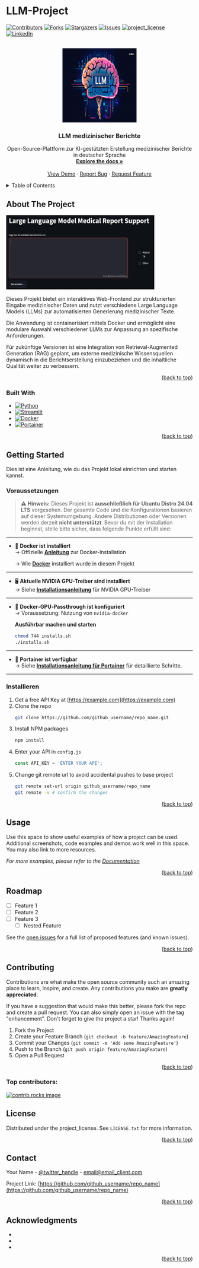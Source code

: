 <h1 id="readme-top">LLM-Project</h1>

[![Contributors][contributors-shield]][contributors-url]
[![Forks][forks-shield]][forks-url]
[![Stargazers][stars-shield]][stars-url]
[![Issues][issues-shield]][issues-url]
[![project_license][license-shield]][license-url]
[![LinkedIn][linkedin-shield]][linkedin-url]



<!-- PROJECT LOGO -->
<br />
<div align="center">
  <a href="https://github.com/sandro-roth/LLM-project">
    <img src="images/llm-applications-meta.jpg" alt="Logo" width="200" height="200">
  </a>

<h3 align="center">LLM medizinischer Berichte</h3>

  <p align="center">
    Open-Source-Plattform zur KI-gestützten Erstellung medizinischer Berichte in deutscher Sprache
    <br />
    <a href="https://github.com/github_username/repo_name"><strong>Explore the docs »</strong></a>
    <br />
    <br />
    <a href="https://github.com/github_username/repo_name">View Demo</a>
    &middot;
    <a href="https://github.com/github_username/repo_name/issues/new?labels=bug&template=bug-report---.md">Report Bug</a>
    &middot;
    <a href="https://github.com/github_username/repo_name/issues/new?labels=enhancement&template=feature-request---.md">Request Feature</a>
  </p>
</div>



<!-- TABLE OF CONTENTS -->
<details>
  <summary>Table of Contents</summary>
  <ol>
    <li>
      <a href="#about-the-project">About The Project</a>
      <ul>
        <li><a href="#built-with">Built With</a></li>
      </ul>
    </li>
    <li>
      <a href="#getting-started">Getting Started</a>
      <ul>
        <li><a href="#prerequisites">Prerequisites</a></li>
        <li><a href="#installation">Installation</a></li>
      </ul>
    </li>
    <li><a href="#usage">Usage</a></li>
    <li><a href="#roadmap">Roadmap</a></li>
    <li><a href="#contributing">Contributing</a></li>
    <li><a href="#license">License</a></li>
    <li><a href="#contact">Contact</a></li>
    <li><a href="#acknowledgments">Acknowledgments</a></li>
  </ol>
</details>



<!-- ABOUT THE PROJECT -->
## About The Project

<img src="images/screenshot.png" alt="Screenshot" width="400" height="200">

Dieses Projekt bietet ein interaktives Web-Frontend zur strukturierten Eingabe medizinischer Daten und nutzt verschiedene Large Language Models (LLMs) zur automatisierten Generierung medizinischer Texte.

Die Anwendung ist containerisiert mittels Docker und ermöglicht eine modulare Auswahl verschiedener LLMs zur Anpassung an spezifische Anforderungen.

Für zukünftige Versionen ist eine Integration von Retrieval-Augmented Generation (RAG) geplant, um externe medizinische Wissensquellen dynamisch in die Berichtserstellung einzubeziehen und die inhaltliche Qualität weiter zu verbessern.

<!--
`github_username`, `repo_name`, `twitter_handle`, `linkedin_username`, `email_client`, `email`, `project_title`, `project_description`, `project_license`
-->

<p align="right">(<a href="#readme-top">back to top</a>)</p>



### Built With

* [![Python][python]][python]
* [![Streamlit][streamlit]][streamlit]
* [![Docker][docker]][docker]
* [![Portainer][portainer]][portainer]

<p align="right">(<a href="#readme-top">back to top</a>)</p>



<!-- GETTING STARTED -->
## Getting Started
Dies ist eine Anleitung, wie du das Projekt lokal einrichten und starten kannst.

### Voraussetzungen
> ⚠️ **Hinweis:** Dieses Projekt ist **ausschließlich für Ubuntu Distro 24.04 LTS** vorgesehen. Der gesamte Code und die Konfigurationen basieren auf dieser Systemumgebung. Andere Distributionen oder Versionen werden derzeit **nicht unterstützt**.
Bevor du mit der Installation beginnst, stelle bitte sicher, dass folgende Punkte erfüllt sind:
---
- 🐳 **Docker ist installiert**  
  → Offizielle **[Anleitung](hhttps://docs.docker.com/engine/install/ubuntu)**  zur Docker-Installation

  → Wie **[Docker](docs/docker-install.md)** installiert wurde in diesem Projekt
---


- 🖥️ **Aktuelle NVIDIA GPU-Treiber sind installiert**  
  → Siehe **[Installationsanleitung](docs/nvidia-gpu-treiber.md)** für NVIDIA GPU-Treiber
---

- 🔌 **Docker‑GPU‑Passthrough ist konfiguriert**  
  → Voraussetzung: Nutzung von `nvidia-docker`

  **Ausführbar machen und starten**   
     ```bash
     chmod 744 installs.sh
     ./installs.sh
     ```

---
- 🧩 **Portainer ist verfügbar**  
  → Siehe **[Installationsanleitung für Portainer](docs/portainer-install.md)** für detaillierte Schritte.
---



### Installieren

1. Get a free API Key at [https://example.com](https://example.com)
2. Clone the repo
   ```sh
   git clone https://github.com/github_username/repo_name.git
   ```
3. Install NPM packages
   ```sh
   npm install
   ```
4. Enter your API in `config.js`
   ```js
   const API_KEY = 'ENTER YOUR API';
   ```
5. Change git remote url to avoid accidental pushes to base project
   ```sh
   git remote set-url origin github_username/repo_name
   git remote -v # confirm the changes
   ```

<p align="right">(<a href="#readme-top">back to top</a>)</p>



<!-- USAGE EXAMPLES -->
## Usage

Use this space to show useful examples of how a project can be used. Additional screenshots, code examples and demos work well in this space. You may also link to more resources.

_For more examples, please refer to the [Documentation](https://example.com)_

<p align="right">(<a href="#readme-top">back to top</a>)</p>



<!-- ROADMAP -->
## Roadmap

- [ ] Feature 1
- [ ] Feature 2
- [ ] Feature 3
    - [ ] Nested Feature

See the [open issues](https://github.com/github_username/repo_name/issues) for a full list of proposed features (and known issues).

<p align="right">(<a href="#readme-top">back to top</a>)</p>



<!-- CONTRIBUTING -->
## Contributing

Contributions are what make the open source community such an amazing place to learn, inspire, and create. Any contributions you make are **greatly appreciated**.

If you have a suggestion that would make this better, please fork the repo and create a pull request. You can also simply open an issue with the tag "enhancement".
Don't forget to give the project a star! Thanks again!

1. Fork the Project
2. Create your Feature Branch (`git checkout -b feature/AmazingFeature`)
3. Commit your Changes (`git commit -m 'Add some AmazingFeature'`)
4. Push to the Branch (`git push origin feature/AmazingFeature`)
5. Open a Pull Request

<p align="right">(<a href="#readme-top">back to top</a>)</p>

### Top contributors:

<a href="https://github.com/github_username/repo_name/graphs/contributors">
  <img src="https://contrib.rocks/image?repo=github_username/repo_name" alt="contrib.rocks image" />
</a>



<!-- LICENSE -->
## License

Distributed under the project_license. See `LICENSE.txt` for more information.

<p align="right">(<a href="#readme-top">back to top</a>)</p>



<!-- CONTACT -->
## Contact

Your Name - [@twitter_handle](https://twitter.com/twitter_handle) - email@email_client.com

Project Link: [https://github.com/github_username/repo_name](https://github.com/github_username/repo_name)

<p align="right">(<a href="#readme-top">back to top</a>)</p>



<!-- ACKNOWLEDGMENTS -->
## Acknowledgments

* []()
* []()
* []()

<p align="right">(<a href="#readme-top">back to top</a>)</p>



<!-- MARKDOWN LINKS & IMAGES -->
<!-- https://www.markdownguide.org/basic-syntax/#reference-style-links -->
[contributors-shield]: https://img.shields.io/github/contributors/sandro-roth/LLM-project.svg?style=for-the-badge
[contributors-url]: https://github.com/sandro-roth/LLM-project/graphs/contributors
[forks-shield]: https://img.shields.io/github/forks/sandro-roth/LLM-project.svg?style=for-the-badge
[forks-url]: https://github.com/sandro-roth/LLM-project/network/members
[stars-shield]: https://img.shields.io/github/stars/sandro-roth/LLM-project.svg?style=for-the-badge
[stars-url]: https://github.com/sandro-roth/LLM-project/stargazers
[issues-shield]: https://img.shields.io/github/issues/sandro-roth/LLM-project.svg?style=for-the-badge
[issues-url]: https://github.com/sandro-roth/LLM-project/issues
[license-shield]: https://img.shields.io/github/license/sandro-roth/LLM-project.svg?style=for-the-badge
[license-url]: https://github.com/sandro-roth/LLM-project/blob/master/LICENSE.txt
[linkedin-shield]: https://img.shields.io/badge/-LinkedIn-black.svg?style=for-the-badge&logo=linkedin&colorB=555
[linkedin-url]: https://www.linkedin.com/in/sandro-roth-80035080


[python]: https://img.shields.io/badge/Python-3776AB?style=for-the-badge&logo=python&logoColor=white
[streamlit]: https://img.shields.io/badge/Streamlit-FF4B4B?style=for-the-badge&logo=streamlit&logoColor=white
[docker]: https://img.shields.io/badge/Docker-2496ED?style=for-the-badge&logo=docker&logoColor=white
[portainer]: https://img.shields.io/badge/Portainer-13BEF9.svg?style=for-the-badge&logo=portainer&logoColor=white

